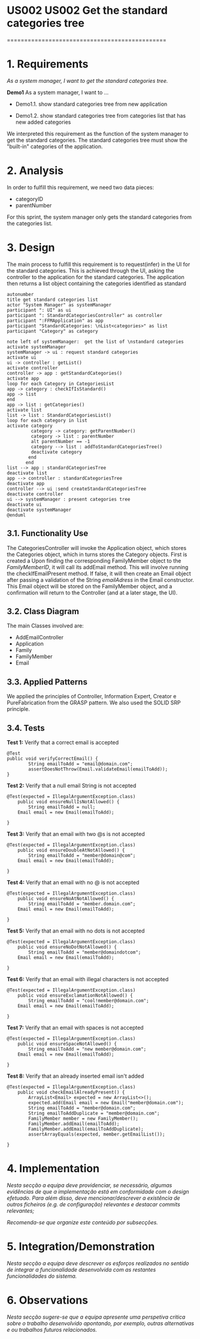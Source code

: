 # US002 US002 Get the standard categories tree
==============================================

# 1. Requirements

*As a system manager, I want to get the standard categories tree.*

**Demo1** As a system manager, I want to ...

- Demo1.1. show standard categories tree from new application

- Demo1.2. show standard categories tree from categories list that has new added categories

We interpreted this requirement as the function of the system manager to get the standard categories. The standard
categories tree must show the "built-in" categories of the application.

# 2. Analysis

In order to fulfill this requirement, we need two data pieces:

- categoryID
- parentNumber

For this sprint, the system manager only gets the standard categories from the categories list.

# 3. Design

The main process to fulfill this requirement is to request(infer) in the UI for the standard categories.
This is achieved through the UI, asking the controller to the application for the standard categories.
The application then returns a list object containing the categories identified as standard

````puml
autonumber
title get standard categories list
actor "System Manager" as systemManager
participant ": UI" as ui
participant ": StandardCategoriesController" as controller
participant ":FFMApplication" as app
participant "StandardCategories: \nList<categories>" as list
participant "Category" as category

note left of systemManager:  get the list of \nstandard categories
activate systemManager
systemManager -> ui : request standard categories
activate ui
ui -> controller : getList()
activate controller
controller -> app : getStandardCategories()
activate app
loop for each Category in CategoriesList
app -> category : checkIfIsStandard()
app -> list
end
app -> list : getCategories()
activate list
list -> list : StandardCategoriesList()
loop for each category in list
activate category
         category -> category: getParentNumber()
         category -> list : parentNumber
         alt parentNumber == -1
         category --> list : addToStandardCategoriesTree()
         deactivate category
        end
       end
list --> app : standardCategoriesTree
deactivate list
app --> controller : standardCategoriesTree
deactivate app
controller --> ui :send createStandardCategoriesTree
deactivate controller
ui --> systemManager : present categories tree
deactivate ui
deactivate systemManager
@enduml
````

## 3.1. Functionality Use

The CategoriesController will invoke the Application object, which stores the Categories object, which in turns stores
the Category objects. First is created a Upon finding the corresponding FamilyMember object to the *FamilyMemberID*, it
will call its addEmail method. This will involve running the checkIfEmailPresent method. If false, it will then create
an Email object after passing a validation of the String *emailAdress* in the Email constructor. This Email object will
be stored on the FamilyMember object, and a confirmation will return to the Controller (and at a later stage, the UI).

## 3.2. Class Diagram

The main Classes involved are:

- AddEmailController
- Application
- Family
- FamilyMember
- Email

## 3.3. Applied Patterns

We applied the principles of Controller, Information Expert, Creator e PureFabrication from the GRASP pattern. We also
used the SOLID SRP principle.

## 3.4. Tests

**Test 1:** Verify that a correct email is accepted

	@Test
    public void verifyCorrectEmail() {
            String emailToAdd = "email@domain.com";
            assertDoesNotThrow(Email.validateEmail(emailToAdd));
	}

**Test 2:** Verify that a null email String is not accepted

	@Test(expected = IllegalArgumentException.class)
		public void ensureNullIsNotAllowed() {
            String emailToAdd = null;
		Email email = new Email(emailToAdd);

	}

**Test 3:** Verify that an email with two @s is not accepted

	@Test(expected = IllegalArgumentException.class)
		public void ensureDoubleAtNotAllowed() {
            String emailToAdd = "member@domain@com";
		Email email = new Email(emailToAdd);

	}

**Test 4:** Verify that an email with no @ is not accepted

	@Test(expected = IllegalArgumentException.class)
		public void ensureNoAtNotAllowed() {
            String emailToAdd = "member.domain.com";
		Email email = new Email(emailToAdd);

	}

**Test 5:** Verify that an email with no dots is not accepted

	@Test(expected = IllegalArgumentException.class)
		public void ensureNoDotNotAllowed() {
            String emailToAdd = "member@domaindotcom";
		Email email = new Email(emailToAdd);

	}

**Test 6:** Verify that an email with illegal characters is not accepted

	@Test(expected = IllegalArgumentException.class)
		public void ensureExclamationNotAllowed() {
            String emailToAdd = "cool!member@domain.com";
		Email email = new Email(emailToAdd);

	}

**Test 7:** Verify that an email with spaces is not accepted

	@Test(expected = IllegalArgumentException.class)
		public void ensureSpaceNotAllowed() {
            String emailToAdd = "new member@domain.com";
		Email email = new Email(emailToAdd);

	}

**Test 8:** Verify that an already inserted email isn't added

	@Test(expected = IllegalArgumentException.class)
		public void checkEmailAlreadyPresent() {
            ArrayList<Email> expected = new ArrayList<>();
            expected.add(Email email = new Email("member@domain.com");
            String emailToAdd = "member@domain.com";
            String emailToAddDuplicate = "member@domain.com";
            FamilyMember member = new FamilyMember();
            FamilyMember.addEmail(emailToAdd);
            FamilyMember.addEmail(emailToAddDuplicate);
            assertArrayEquals(expected, member.getEmailList());

	}

# 4. Implementation

*Nesta secção a equipa deve providenciar, se necessário, algumas evidências de que a implementação está em conformidade
com o design efetuado. Para além disso, deve mencionar/descrever a existência de outros ficheiros (e.g. de configuração)
relevantes e destacar commits relevantes;*

*Recomenda-se que organize este conteúdo por subsecções.*

# 5. Integration/Demonstration

*Nesta secção a equipa deve descrever os esforços realizados no sentido de integrar a funcionalidade desenvolvida com as
restantes funcionalidades do sistema.*

# 6. Observations

*Nesta secção sugere-se que a equipa apresente uma perspetiva critica sobre o trabalho desenvolvido apontando, por
exemplo, outras alternativas e ou trabalhos futuros relacionados.*



